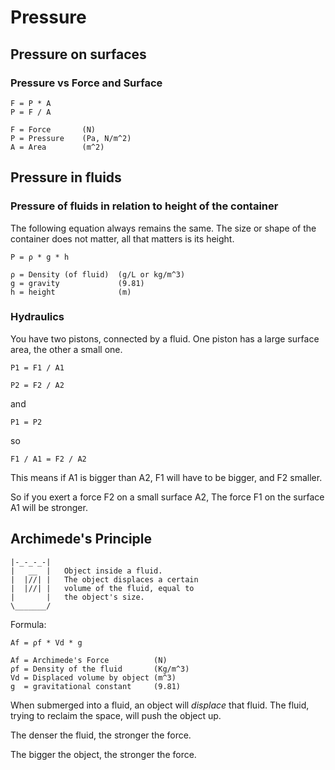 
# Pressure
## Pressure on surfaces
### Pressure vs Force and Surface

```
F = P * A
P = F / A

F = Force       (N)
P = Pressure    (Pa, N/m^2)
A = Area        (m^2)
```

## Pressure in fluids
### Pressure of fluids in relation to height of the container

The following equation always remains the same. The size or shape of the container does not matter, all that matters is its height.
```
P = ρ * g * h

ρ = Density (of fluid)  (g/L or kg/m^3)
g = gravity             (9.81)
h = height              (m)
```

### Hydraulics

You have two pistons, connected by a fluid.
One piston has a large surface area, the other a small one.
```
P1 = F1 / A1
```
```
P2 = F2 / A2
```
and
```
P1 = P2
```
so
```
F1 / A1 = F2 / A2
```
This means if A1 is bigger than A2, F1 will have to be bigger, and F2 smaller.

So if you exert a force F2 on a small surface A2, The force F1 on the surface A1 will be stronger.

## Archimede's Principle

```
|-_-_-_-|
|   __  |   Object inside a fluid.
|  |//| |   The object displaces a certain
|  |//| |   volume of the fluid, equal to 
|       |   the object's size.
\_______/
```
Formula:
```
Af = ρf * Vd * g

Af = Archimede's Force          (N)
ρf = Density of the fluid       (Kg/m^3)
Vd = Displaced volume by object (m^3)
g  = gravitational constant     (9.81)
```
When submerged into a fluid, an object will _displace_ that fluid. The fluid, trying to reclaim the space, will push the object up.

The denser the fluid, the stronger the force.

The bigger the object, the stronger the force.
